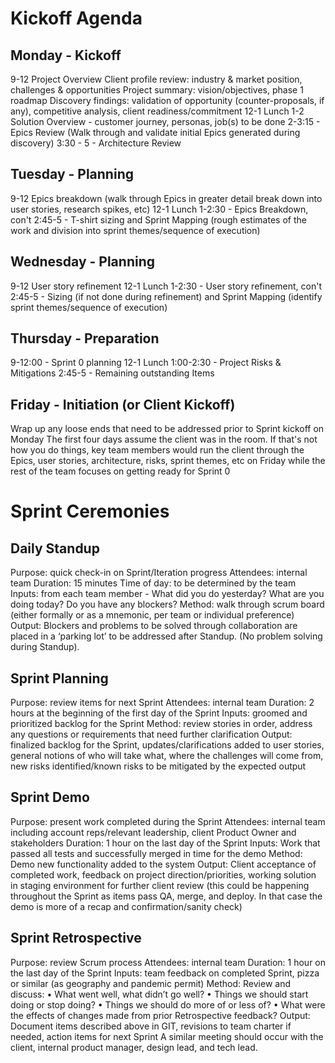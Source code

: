 # Kickoff Agenda
## Monday - Kickoff
9-12 Project Overview
  Client profile review: industry & market position, challenges & opportunities
  Project summary: vision/objectives, phase 1 roadmap
  Discovery findings: validation of opportunity (counter-proposals, if any), competitive analysis, client readiness/commitment
12-1 Lunch
1-2 Solution Overview - customer journey, personas, job(s) to be done
2-3:15 - Epics Review (Walk through and validate initial Epics generated during discovery) 
3:30 - 5  - Architecture Review

## Tuesday - Planning
9-12 Epics breakdown (walk through Epics in greater detail break down into user stories, research spikes, etc)
12-1 Lunch
1-2:30 - Epics Breakdown, con't
2:45-5 - T-shirt sizing and Sprint Mapping (rough estimates of the work and division into sprint themes/sequence of execution)

## Wednesday - Planning
9-12 User story refinement
12-1 Lunch
1-2:30 - User story refinement, con't
2:45-5 - Sizing (if not done during refinement) and Sprint Mapping (identify sprint themes/sequence of execution)

## Thursday - Preparation 
9-12:00 - Sprint 0 planning
12-1 Lunch
1:00-2:30 - Project Risks & Mitigations
2:45-5 - Remaining outstanding Items

## Friday  - Initiation (or Client Kickoff)
Wrap up any loose ends that need to be addressed prior to Sprint kickoff on Monday
The first four days assume the client was in the room.  If that's not how you do things, key team members would run the client through the Epics, user stories, architecture, risks, sprint themes, etc on Friday while the rest of the team focuses on getting ready for Sprint 0


# Sprint Ceremonies

## Daily Standup

Purpose: quick check-in on Sprint/Iteration progress
Attendees: internal team
Duration: 15 minutes
Time of day: to be determined by the team
Inputs: from each team member - What did you do yesterday?  What are you doing today? Do you have any blockers?
Method: walk through scrum board (either formally or as a mnemonic, per team or individual preference)
Output: Blockers and problems to be solved through collaboration are placed in a ‘parking lot’ to be addressed after Standup.  (No problem solving during Standup).


## Sprint Planning

Purpose: review items for next Sprint
Attendees: internal team
Duration: 2 hours at the beginning of the first day of the Sprint
Inputs: groomed and prioritized backlog for the Sprint
Method: review stories in order, address any questions or requirements that need further clarification
Output: finalized backlog for the Sprint, updates/clarifications added to user stories, general notions of who will take what, where the challenges will come from, new risks identified/known risks to be mitigated by the expected output


## Sprint Demo

Purpose: present work completed during the Sprint
Attendees: internal team including account reps/relevant leadership, client Product Owner and stakeholders
Duration: 1 hour on the last day of the Sprint
Inputs: Work that passed all tests and successfully merged in time for the demo
Method: Demo new functionality added to the system
Output: Client acceptance of completed work, feedback on project direction/priorities, working solution in staging environment for further client review (this could be happening throughout the Sprint as items pass QA, merge, and deploy.  In that case the demo is more of a recap and confirmation/sanity check)


## Sprint Retrospective

Purpose: review Scrum process
Attendees: internal team
Duration: 1 hour on the last day of the Sprint
Inputs: team feedback on completed Sprint, pizza or similar (as geography and pandemic permit)
Method: Review and discuss:
  •	What went well, what didn’t go well?
  •	Things we should start doing or stop doing?
  •	Things we should do more of or less of?
  •	What were the effects of changes made from prior Retrospective feedback?
Output: Document items described above in GIT, revisions to team charter if needed, action items for next Sprint
A similar meeting should occur with the client, internal product manager, design lead, and tech lead.
